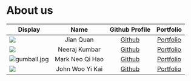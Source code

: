 # About us

Display | Name | Github Profile | Portfolio 
--------|:----:|:--------------:|:---------:
![](https://via.placeholder.com/100.png?text=Photo) | Jian Quan | [Github](https://github.com/K-J-Q/) | [Portfolio](docs/team/jianquan.md)
![](https://nus.instructure.com/images/thumbnails/1889759/an0Mp6dUc8X7JQSsTru3w37v24OKL2CvjasETO58) | Neeraj Kumbar | [Github](https://github.com/flyingapricot) | [Portfolio](docs/team/neerajkumbar.md)
![gumball.jpg](https://encrypted-tbn0.gstatic.com/images?q=tbn:ANd9GcRgZ7j0HTP8PmUJFy4_7VREGM8F625LVsfXXQ&s) | Mark Neo Qi Hao | [Github](https://github.com/Markneoneo) | [Portfolio](docs/team/Markneoqihao.md)
![](https://avatars.githubusercontent.com/u/63852595?v=4)| John Woo Yi Kai | [Github](https://github.com/jwyk) | [Portfolio](docs/team/johnwooyikai.md)
